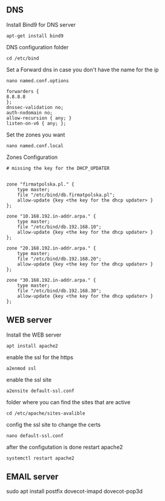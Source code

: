## DNS 
Install Bind9 for DNS server 
```
apt-get install bind9
```
DNS configuration folder 
```
cd /etc/bind
```
Set a Forward dns in case you don't have the name for the ip
```
nano named.conf.options	
```
```
forwarders {
8.8.8.8
};
dnssec-validation no;
auth-nxdomain no;
allow-recursion { any; }
listen-on-v6 { any; };
```
Set the zones you want 
```
nano named.conf.local
```
Zones Configuration 
```
# missing the key for the DHCP_UPDATER 


zone "firmatpolska.pl." {
    type master;
    file "/etc/bind/db.firmatpolska.pl";
    allow-update {key <the key for the dhcp updater> } 
};

zone "10.168.192.in-addr.arpa." { 
    type master;
    file "/etc/bind/db.192.168.10";
    allow-update {key <the key for the dhcp updater> } 
};

zone "20.168.192.in-addr.arpa." {
    type master;
    file "/etc/bind/db.192.168.20";
    allow-update {key <the key for the dhcp updater> } 
};

zone "30.168.192.in-addr.arpa." {
    type master;
    file "/etc/bind/db.192.168.30";
    allow-update {key <the key for the dhcp updater> } 
};
```

## WEB server

Install the WEB server  
```
apt install apache2 
```
enable the ssl for the https 
```
a2enmod ssl 
```
enable the ssl site 
```
a2ensite default-ssl.conf 
```
folder where you can find the sites that are active 
```
cd /etc/apache/sites-avalible
```
config the ssl site to change the certs 
```
nano default-ssl.conf 
```
after the configutation is done restart apache2 
```
systemctl restart apache2 
```

## EMAIL server 

sudo apt install postfix dovecot-imapd dovecot-pop3d 




